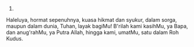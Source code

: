 1.
Haleluya, hormat sepenuhnya, kuasa hikmat dan syukur,
dalam sorga, maupun dalam dunia, Tuhan, layak bagiMu!
B'rilah kami kasihMu, ya Bapa, dan anug'rahMu, ya Putra
Allah, hingga kami, umatMu, satu dalam Roh Kudus.